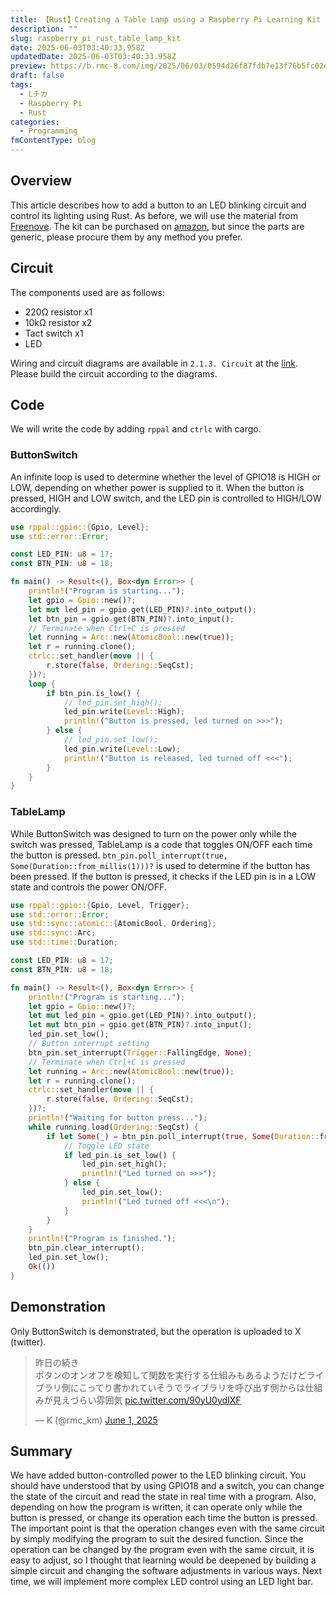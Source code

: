 ```yaml
---
title: 【Rust】Creating a Table Lamp using a Raspberry Pi Learning Kit
description: ""
slug: raspberry_pi_rust_table_lamp_kit
date: 2025-06-03T03:40:33.958Z
updatedDate: 2025-06-03T03:40:33.958Z
preview: https://b.rmc-8.com/img/2025/06/03/0594d26f87fdb7e13f76b5fc02e09d4e.jpg
draft: false
tags:
  - Lチカ
  - Raspberry Pi
  - Rust
categories:
  - Programming
fmContentType: blog
---
```


## Overview

This article describes how to add a button to an LED blinking circuit and control its lighting using Rust. As before, we will use the material from [Freenove](https://docs.freenove.com/projects/fnk0020/en/latest/fnk0020/codes/python-lang/ButtonAndLEDs.html). The kit can be purchased on [amazon](https://amzn.to/450LoZr), but since the parts are generic, please procure them by any method you prefer.

## Circuit

The components used are as follows:

* 220Ω resistor x1
* 10kΩ resistor x2
* Tact switch x1
* LED

Wiring and circuit diagrams are available in `2.1.3. Circuit` at the [link](https://docs.freenove.com/projects/fnk0020/en/latest/fnk0020/codes/python-lang/ButtonAndLEDs.html). Please build the circuit according to the diagrams.

## Code

We will write the code by adding `rppal` and `ctrlc` with cargo.

### ButtonSwitch

An infinite loop is used to determine whether the level of GPIO18 is HIGH or LOW, depending on whether power is supplied to it. When the button is pressed, HIGH and LOW switch, and the LED pin is controlled to HIGH/LOW accordingly.

```rs
use rppal::gpio::{Gpio, Level};
use std::error::Error;

const LED_PIN: u8 = 17;
const BTN_PIN: u8 = 18;

fn main() -> Result<(), Box<dyn Error>> {
    println!("Program is starting...");
    let gpio = Gpio::new()?;
    let mut led_pin = gpio.get(LED_PIN)?.into_output();
    let btn_pin = gpio.get(BTN_PIN)?.into_input();
    // Terminate when Ctrl+C is pressed
    let running = Arc::new(AtomicBool::new(true));
    let r = running.clone();
    ctrlc::set_handler(move || {
        r.store(false, Ordering::SeqCst);
    })?;
    loop {
        if btn_pin.is_low() {
            // led_pin.set_high();
            led_pin.write(Level::High);
            println!("Button is pressed, led turned on >>>");
        } else {
            // led_pin.set_low();
            led_pin.write(Level::Low);
            println!("Button is released, led turned off <<<");
        }
    }
}
```

### TableLamp

While ButtonSwitch was designed to turn on the power only while the switch was pressed, TableLamp is a code that toggles ON/OFF each time the button is pressed. `btn_pin.poll_interrupt(true, Some(Duration::from_millis(1)))?` is used to determine if the button has been pressed. If the button is pressed, it checks if the LED pin is in a LOW state and controls the power ON/OFF.

```rs
use rppal::gpio::{Gpio, Level, Trigger};
use std::error::Error;
use std::sync::atomic::{AtomicBool, Ordering};
use std::sync::Arc;
use std::time::Duration;

const LED_PIN: u8 = 17;
const BTN_PIN: u8 = 18;

fn main() -> Result<(), Box<dyn Error>> {
    println!("Program is starting...");
    let gpio = Gpio::new()?;
    let mut led_pin = gpio.get(LED_PIN)?.into_output();
    let mut btn_pin = gpio.get(BTN_PIN)?.into_input();
    led_pin.set_low();
    // Button interrupt setting
    btn_pin.set_interrupt(Trigger::FallingEdge, None);
    // Terminate when Ctrl+C is pressed
    let running = Arc::new(AtomicBool::new(true));
    let r = running.clone();
    ctrlc::set_handler(move || {
        r.store(false, Ordering::SeqCst);
    })?;
    println!("Waiting for button press...");
    while running.load(Ordering::SeqCst) {
        if let Some(_) = btn_pin.poll_interrupt(true, Some(Duration::from_millis(1)))? {
            // Toggle LED state
            if led_pin.is_set_low() {
                led_pin.set_high();
                println!("Led turned on >>>");
            } else {
                led_pin.set_low();
                println!("Led turned off <<<\n");
            }
        }
    }
    println!("Program is finished.");
    btn_pin.clear_interrupt();
    led_pin.set_low();
    Ok(())
}

```

## Demonstration

Only ButtonSwitch is demonstrated, but the operation is uploaded to X (twitter).

<blockquote class="twitter-tweet" data-media-max-width="560"><p lang="ja" dir="ltr">昨日の続き<br>ボタンのオンオフを検知して関数を実行する仕組みもあるようだけどライブラリ側にこってり書かれていそうでライブラリを呼び出す側からは仕組みが見えづらい雰囲気 <a href="https://t.co/90yU0ydIXF">pic.twitter.com/90yU0ydIXF</a></p>&mdash; K (@rmc_km) <a href="https://twitter.com/rmc_km/status/1929022443189891122?ref_src=twsrc%5Etfw">June 1, 2025</a></blockquote> <script async src="https://platform.twitter.com/widgets.js" charset="utf-8"></script>

## Summary

We have added button-controlled power to the LED blinking circuit. You should have understood that by using GPIO18 and a switch, you can change the state of the circuit and read the state in real time with a program. Also, depending on how the program is written, it can operate only while the button is pressed, or change its operation each time the button is pressed. The important point is that the operation changes even with the same circuit by simply modifying the program to suit the desired function. Since the operation can be changed by the program even with the same circuit, it is easy to adjust, so I thought that learning would be deepened by building a simple circuit and changing the software adjustments in various ways. Next time, we will implement more complex LED control using an LED light bar.
